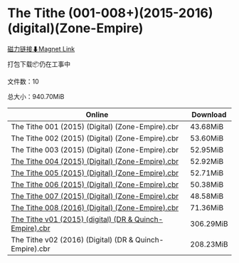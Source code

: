 # The Tithe (001-008+)(2015-2016)(digital)(Zone-Empire)

[磁力链接⬇Magnet Link](magnet:?xt=urn:btih:8b70b0561c854a02461c6f39c55af52c200c7eed&dn=The%20Tithe%20%28001-008%2B%29%282015-2016%29%28digital%29%28Zone-Empire%29)

打包下载📦仍在工事中

文件数：10

总大小：940.70MiB

Online | Download
--- | ---
The Tithe 001 (2015) (Digital) (Zone-Empire).cbr | 43.68MiB
The Tithe 002 (2015) (Digital) (Zone-Empire).cbr | 53.60MiB
The Tithe 003 (2015) (Digital) (Zone-Empire).cbr | 52.95MiB
[The Tithe 004 (2015) (Digital) (Zone-Empire).cbr](https://github.com/alicewish/markdown/blob/master/comic/Tithe-004-2015-Digital-Zone-Empire-cbr.md) | 52.92MiB
[The Tithe 005 (2015) (Digital) (Zone-Empire).cbr](https://github.com/alicewish/markdown/blob/master/comic/Tithe-005-2015-Digital-Zone-Empire-cbr.md) | 52.71MiB
[The Tithe 006 (2015) (Digital) (Zone-Empire).cbr](https://github.com/alicewish/markdown/blob/master/comic/Tithe-006-2015-Digital-Zone-Empire-cbr.md) | 50.38MiB
[The Tithe 007 (2015) (Digital) (Zone-Empire).cbr](https://github.com/alicewish/markdown/blob/master/comic/Tithe-007-2015-Digital-Zone-Empire-cbr.md) | 48.58MiB
[The Tithe 008 (2016) (Digital) (Zone-Empire).cbr](https://github.com/alicewish/markdown/blob/master/comic/Tithe-008-2016-Digital-Zone-Empire-cbr.md) | 71.36MiB
[The Tithe v01 (2015) (digital) (DR & Quinch-Empire).cbr](https://github.com/alicewish/markdown/blob/master/comic/Tithe-v01-2015-digital-DR-Quinch-Empire-cbr.md) | 306.29MiB
The Tithe v02 (2016) (Digital) (DR & Quinch-Empire).cbr | 208.23MiB